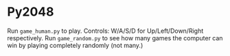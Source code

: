 # Py2048

Run `game_human.py` to play. Controls: W/A/S/D for Up/Left/Down/Right respectively. 
Run `game_random.py` to see how many games the computer can win by playing completely randomly (not many.)
